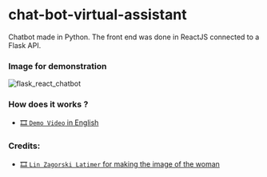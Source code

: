 # chat-bot-virtual-assistant

Chatbot made in Python. The front end was done in ReactJS connected to a Flask API.

### Image for demonstration

![flask_react_chatbot](https://user-images.githubusercontent.com/39144691/147002393-ac2653aa-a9e5-4ec2-a4cf-6e67e296c185.jpg)


### How does it works ?


- [🎞️ `Demo Video` in English](https://youtu.be/oqL1PfoZfKc)


### Credits:


- [🎞️ `Lin Zagorski Latimer` 
 for making the image of the woman](https://dribbble.com/shots/14575540-Marge-the-Chatbot?utm_source=Clipboard_Shot&utm_campaign=linzagorski&utm_content=Marge%20the%20Chatbot&utm_medium=Social_Share&utm_source=Clipboard_Shot&utm_campaign=linzagorski&utm_content=Marge%20the%20Chatbot&utm_medium=Social_Share&utm_source=Clipboard_Shot&utm_campaign=linzagorski&utm_content=Marge%20the%20Chatbot&utm_medium=Social_Share&utm_source=Clipboard_Shot&utm_campaign=linzagorski&utm_content=Marge%20the%20Chatbot&utm_medium=Social_Share)

